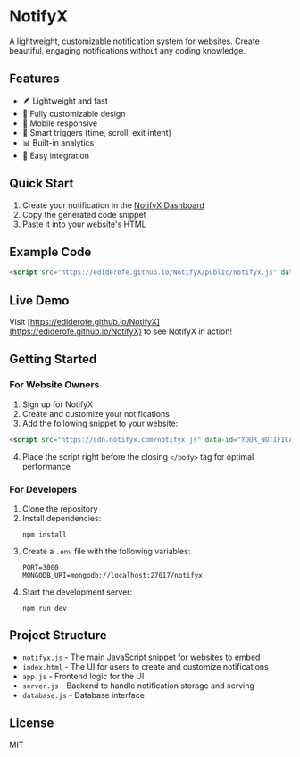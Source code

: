 # NotifyX

A lightweight, customizable notification system for websites. Create beautiful, engaging notifications without any coding knowledge.

## Features

- 🪶 Lightweight and fast
- 🎨 Fully customizable design
- 📱 Mobile responsive
- 🎯 Smart triggers (time, scroll, exit intent)
- 📊 Built-in analytics
- 🔌 Easy integration

## Quick Start

1. Create your notification in the [NotifyX Dashboard](https://ediderofe.github.io/NotifyX)
2. Copy the generated code snippet
3. Paste it into your website's HTML

## Example Code

```html
<script src="https://ediderofe.github.io/NotifyX/public/notifyx.js" data-id="your-notification-id"></script>
```

## Live Demo

Visit [https://ediderofe.github.io/NotifyX](https://ediderofe.github.io/NotifyX) to see NotifyX in action!

## Getting Started

### For Website Owners

1. Sign up for NotifyX
2. Create and customize your notifications
3. Add the following snippet to your website:

```html
<script src="https://cdn.notifyx.com/notifyx.js" data-id="YOUR_NOTIFICATION_ID"></script>
```

4. Place the script right before the closing `</body>` tag for optimal performance

### For Developers

1. Clone the repository
2. Install dependencies:
   ```
   npm install
   ```
3. Create a `.env` file with the following variables:
   ```
   PORT=3000
   MONGODB_URI=mongodb://localhost:27017/notifyx
   ```
4. Start the development server:
   ```
   npm run dev
   ```

## Project Structure

- `notifyx.js` - The main JavaScript snippet for websites to embed
- `index.html` - The UI for users to create and customize notifications
- `app.js` - Frontend logic for the UI
- `server.js` - Backend to handle notification storage and serving
- `database.js` - Database interface

## License

MIT 